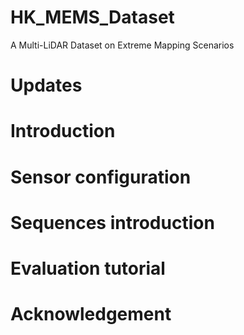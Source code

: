# HK_MEMS_Dataset
A Multi-LiDAR Dataset on Extreme Mapping Scenarios
# Updates

# Introduction

# Sensor configuration

# Sequences introduction

# Evaluation tutorial

# Acknowledgement
